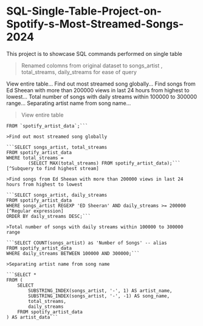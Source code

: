 # SQL-Single-Table-Project-on-Spotify-s-Most-Streamed-Songs-2024
This project is to showcase SQL commands performed on single table

>Renamed colomns from original dataset to songs_artist , total_streams, daily_streams for ease of query

View entire table...
Find out most streamed song globally...
Find songs from Ed Sheean with more than 200000 views in last 24 hours from highest to lowest...
Total number of songs with daily streams within 100000 to 300000 range...
Separating artist name from song name...


>View entire table

```SELECT *
FROM `spotify_artist_data`;```

>Find out most streamed song globally

```SELECT songs_artist, total_streams
FROM spotify_artist_data
WHERE total_streams = 
		(SELECT MAX(total_streams) FROM spotify_artist_data);``` [^Subquery to find highest stream]

>Find songs from Ed Sheean with more than 200000 views in last 24 hours from highest to lowest

```SELECT songs_artist, daily_streams
FROM spotify_artist_data
WHERE songs_artist REGEXP 'ED Sheeran' AND daily_streams >= 200000  [^Regular expression]
ORDER BY daily_streams DESC;```

>Total number of songs with daily streams within 100000 to 300000 range

```SELECT COUNT(songs_artist) as 'Number of Songs' -- alias
FROM spotify_artist_data
WHERE daily_streams BETWEEN 100000 AND 300000;```

>Separating artist name from song name

```SELECT *
FROM (
    SELECT
        SUBSTRING_INDEX(songs_artist, '-', 1) AS artist_name,
        SUBSTRING_INDEX(songs_artist, '-', -1) AS song_name,
        total_streams,
        daily_streams
    FROM spotify_artist_data
) AS artist_data```
